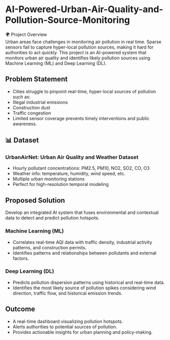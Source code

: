 # AI-Powered-Urban-Air-Quality-and-Pollution-Source-Monitoring

🌍 Project Overview <br>
Urban areas face challenges in monitoring air pollution in real time. Sparse sensors fail to capture hyper-local pollution sources, making it hard for authorities to act quickly.
This project is an AI-powered system that monitors urban air quality and identifies likely pollution sources using Machine Learning (ML) and Deep Learning (DL).

## Problem Statement 
- Cities struggle to pinpoint real-time, hyper-local sources of pollution such as:
- Illegal industrial emissions
- Construction dust
- Traffic congestion
- Limited sensor coverage prevents timely interventions and public awareness.

## 📊 Dataset
### UrbanAirNet: Urban Air Quality and Weather Dataset
- Hourly pollutant concentrations: PM2.5, PM10, NO2, SO2, CO, O3
- Weather info: temperature, humidity, wind speed, etc.
- Multiple urban monitoring stations
- Perfect for high-resolution temporal modeling

## Proposed Solution
Develop an integrated AI system that fuses environmental and contextual data to detect and predict pollution hotspots.
### Machine Learning (ML)
- Correlates real-time AQI data with traffic density, industrial activity patterns, and construction permits.
- Identifies patterns and relationships between pollutants and external factors.

### Deep Learning (DL)
- Predicts pollution dispersion patterns using historical and real-time data.
- Identifies the most likely source of pollution spikes considering wind direction, traffic flow, and historical emission trends.

## Outcome
- A real-time dashboard visualizing pollution hotspots.
- Alerts authorities to potential sources of pollution.
- Provides actionable insights for urban planning and policy-making.
